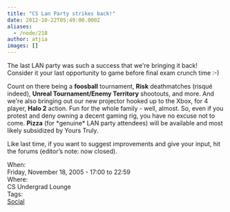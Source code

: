 ```yaml
---
title: "CS Lan Party strikes back!"
date: 2012-10-22T05:49:00.000Z
aliases:
  - /node/218
author: atjia
images: []
---
```


<div class="field field-name-body field-type-text-with-summary field-label-hidden"><div class="field-items"><div class="field-item even"><p>The last LAN party was such a success that we&apos;re bringing it back!  Consider it your last opportunity to game before final exam crunch time :-)</p>
<p>Count on there being a <strong>foosball</strong> tournament, <strong>Risk</strong> deathmatches (risqu&#xE9; indeed), <strong>Unreal Tournament/Enemy Territory</strong> shootouts, and more.  And we&apos;re also bringing out our new projector hooked up to the Xbox, for 4 player, <strong>Halo 2</strong> action.  Fun for the whole family - well, almost.  So, even if you protest and deny owning a decent gaming rig, you have no excuse not to come.  <strong>Pizza</strong> (for *genuine* LAN party attendees) will be available and most likely subsidized by Yours Truly.</p>
<p>Like last time, if you want to suggest improvements and give your input, hit the forums (editor&#x2019;s note: now closed).</p>
</div></div></div><div class="field field-name-field-dates field-type-datetime field-label-above"><div class="field-label">When:&#xA0;</div><div class="field-items"><div class="field-item even"><span class="date-display-single">Friday, November 18, 2005 - <span class="date-display-range"><span class="date-display-start">17:00</span> to <span class="date-display-end">22:59</span></span></span></div></div></div><div class="field field-name-field-location field-type-text field-label-above"><div class="field-label">Where:&#xA0;</div><div class="field-items"><div class="field-item even">CS Undergrad Lounge</div></div></div>    <footer>
    <div class="field field-name-field-tags field-type-taxonomy-term-reference field-label-above"><div class="field-label">Tags:&#xA0;</div><div class="field-items"><div class="field-item even"><a href="/social">Social</a></div></div></div>      </footer>
